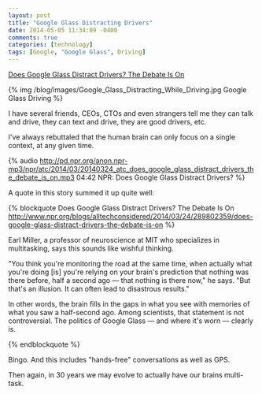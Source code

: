 ```yaml
---
layout: post
title: "Google Glass Distracting Drivers"
date: 2014-05-05 11:34:09 -0400
comments: true
categories: [technology]
tags: [Google, "Google Glass", Driving]
---
```

[Does Google Glass Distract Drivers? The Debate Is On](http://www.npr.org/blogs/alltechconsidered/2014/03/24/289802359/does-google-glass-distract-drivers-the-debate-is-on)

{% img /blog/images/Google_Glass_Distracting_While_Driving.jpg Google Glass Driving %}

I have several friends, CEOs, CTOs and even strangers tell me they can talk and drive, they can text and drive, they are good drivers, etc.

I've always rebuttaled that the human brain can only focus on a single context, at any given time.

{% audio http://pd.npr.org/anon.npr-mp3/npr/atc/2014/03/20140324_atc_does_google_glass_distract_drivers_the_debate_is_on.mp3 04:42 NPR: Does Google Glass Distract Drivers? %}

A quote in this story summed it up quite well:

{% blockquote Does Google Glass Distract Drivers? The Debate Is On http://www.npr.org/blogs/alltechconsidered/2014/03/24/289802359/does-google-glass-distract-drivers-the-debate-is-on %}

Earl Miller, a professor of neuroscience at MIT who specializes in multitasking, says this sounds like wishful thinking.

"You think you're monitoring the road at the same time, when actually what you're doing [is] you're relying on your brain's prediction that nothing was there before, half a second ago — that nothing is there now," he says. "But that's an illusion. It can often lead to disastrous results."

In other words, the brain fills in the gaps in what you see with memories of what you saw a half-second ago. Among scientists, that statement is not controversial. The politics of Google Glass — and where it's worn — clearly is.

{% endblockquote %}

Bingo.  And this includes "hands-free" conversations as well as GPS.

Then again, in 30 years we may evolve to actually have our brains multi-task.